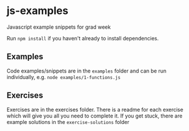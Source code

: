 # js-examples

Javascript example snippets for grad week

Run `npm install` if you haven't already to install dependencies.

## Examples

Code examples/snippets are in the `examples` folder and can be run individually, e.g. `node examples/1-functions.js`

## Exercises

Exercises are in the exercises folder. There is a readme for each exercise which will give you all you need to complete it. If you get stuck, there are example solutions in the `exercise-solutions` folder
